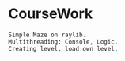 # CourseWork
    Simple Maze on raylib. 
    Multithreading: Console, Logic. 
    Creating level, load own level.
